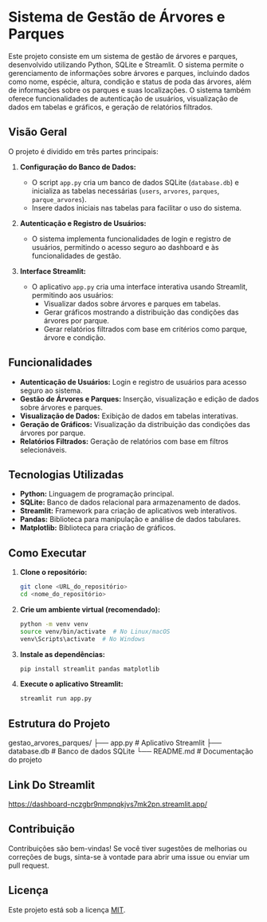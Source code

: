 # Sistema de Gestão de Árvores e Parques

Este projeto consiste em um sistema de gestão de árvores e parques, desenvolvido utilizando Python, SQLite e Streamlit. O sistema permite o gerenciamento de informações sobre árvores e parques, incluindo dados como nome, espécie, altura, condição e status de poda das árvores, além de informações sobre os parques e suas localizações. O sistema também oferece funcionalidades de autenticação de usuários, visualização de dados em tabelas e gráficos, e geração de relatórios filtrados.

## Visão Geral

O projeto é dividido em três partes principais:

1.  **Configuração do Banco de Dados:**
    * O script `app.py` cria um banco de dados SQLite (`database.db`) e inicializa as tabelas necessárias (`users`, `arvores`, `parques`, `parque_arvores`).
    * Insere dados iniciais nas tabelas para facilitar o uso do sistema.

2.  **Autenticação e Registro de Usuários:**
    * O sistema implementa funcionalidades de login e registro de usuários, permitindo o acesso seguro ao dashboard e às funcionalidades de gestão.

3.  **Interface Streamlit:**
    * O aplicativo `app.py` cria uma interface interativa usando Streamlit, permitindo aos usuários:
        * Visualizar dados sobre árvores e parques em tabelas.
        * Gerar gráficos mostrando a distribuição das condições das árvores por parque.
        * Gerar relatórios filtrados com base em critérios como parque, árvore e condição.

## Funcionalidades

* **Autenticação de Usuários:** Login e registro de usuários para acesso seguro ao sistema.
* **Gestão de Árvores e Parques:** Inserção, visualização e edição de dados sobre árvores e parques.
* **Visualização de Dados:** Exibição de dados em tabelas interativas.
* **Geração de Gráficos:** Visualização da distribuição das condições das árvores por parque.
* **Relatórios Filtrados:** Geração de relatórios com base em filtros selecionáveis.

## Tecnologias Utilizadas

* **Python:** Linguagem de programação principal.
* **SQLite:** Banco de dados relacional para armazenamento de dados.
* **Streamlit:** Framework para criação de aplicativos web interativos.
* **Pandas:** Biblioteca para manipulação e análise de dados tabulares.
* **Matplotlib:** Biblioteca para criação de gráficos.

## Como Executar

1.  **Clone o repositório:**
    ```bash
    git clone <URL_do_repositório>
    cd <nome_do_repositório>
    ```

2.  **Crie um ambiente virtual (recomendado):**
    ```bash
    python -m venv venv
    source venv/bin/activate  # No Linux/macOS
    venv\Scripts\activate  # No Windows
    ```

3.  **Instale as dependências:**
    ```bash
    pip install streamlit pandas matplotlib
    ```

4.  **Execute o aplicativo Streamlit:**
    ```bash
    streamlit run app.py
    ```

## Estrutura do Projeto

gestao_arvores_parques/
├── app.py          # Aplicativo Streamlit
├── database.db      # Banco de dados SQLite
└── README.md      # Documentação do projeto

## Link Do Streamlit
https://dashboard-nczgbr9nmpnqkjvs7mk2pn.streamlit.app/


## Contribuição

Contribuições são bem-vindas! Se você tiver sugestões de melhorias ou correções de bugs, sinta-se à vontade para abrir uma issue ou enviar um pull request.


## Licença

Este projeto está sob a licença [MIT](https://opensource.org/licenses/MIT).
